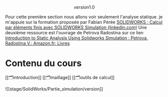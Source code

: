 $$ version 1.0$$




Pour cette première section nous allons voir seulement l'analyse statique. je m'appuie sur la formation proposée par Fabian Pérée [SOLIDWORKS : Calcul par éléments finis avec SOLIDWORKS Simulation (linkedin.com)](https://www.linkedin.com/learning/solidworks-calcul-par-elements-finis-avec-solidworks-simulation)
Une deuxième ressource est l'ouvrage de Petrova Radostina sur ce lien [Introduction to Static Analysis Using Solidworks Simulation : Petrova, Radostina V.: Amazon.fr: Livres](https://www.amazon.fr/Introduction-Static-Analysis-Solidworks-Simulation/dp/1138076260/ref=tmm_pap_swatch_0?_encoding=UTF8&qid=1676465917&sr=8-4)



# Contenu du cours 

[[🗂️introduction]]
[[🗂️maillage]]
[[🗂️outils de calcul]]



![[stage/SolidWorks/Partie_simulation/version]]



